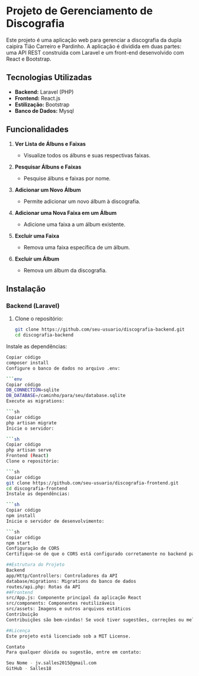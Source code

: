 # Projeto de Gerenciamento de Discografia

Este projeto é uma aplicação web para gerenciar a discografia da dupla caipira Tião Carreiro e Pardinho. A aplicação é dividida em duas partes: uma API REST construída com Laravel e um front-end desenvolvido com React e Bootstrap.

## Tecnologias Utilizadas

- **Backend:** Laravel (PHP)
- **Frontend:** React.js
- **Estilização:** Bootstrap
- **Banco de Dados:** Mysql 

## Funcionalidades

1. **Ver Lista de Álbuns e Faixas**
   - Visualize todos os álbuns e suas respectivas faixas.

2. **Pesquisar Álbuns e Faixas**
   - Pesquise álbuns e faixas por nome.

3. **Adicionar um Novo Álbum**
   - Permite adicionar um novo álbum à discografia.

4. **Adicionar uma Nova Faixa em um Álbum**
   - Adicione uma faixa a um álbum existente.

5. **Excluir uma Faixa**
   - Remova uma faixa específica de um álbum.

6. **Excluir um Álbum**
   - Remova um álbum da discografia.

## Instalação

### Backend (Laravel)

1. Clone o repositório:

   ```sh
   git clone https://github.com/seu-usuario/discografia-backend.git
   cd discografia-backend
Instale as dependências:

```sh
Copiar código
composer install
Configure o banco de dados no arquivo .env:

```env
Copiar código
DB_CONNECTION=sqlite
DB_DATABASE=/caminho/para/seu/database.sqlite
Execute as migrations:

```sh
Copiar código
php artisan migrate
Inicie o servidor:

```sh
Copiar código
php artisan serve
Frontend (React)
Clone o repositório:

```sh
Copiar código
git clone https://github.com/seu-usuario/discografia-frontend.git
cd discografia-frontend
Instale as dependências:

```sh
Copiar código
npm install
Inicie o servidor de desenvolvimento:

```sh
Copiar código
npm start
Configuração de CORS
Certifique-se de que o CORS está configurado corretamente no backend para permitir solicitações do frontend. O Laravel já inclui um middleware para CORS. Verifique o arquivo config/cors.php para ajustar as configurações conforme necessário.

##Estrutura do Projeto
Backend
app/Http/Controllers: Controladores da API
database/migrations: Migrations do banco de dados
routes/api.php: Rotas da API
##Frontend
src/App.js: Componente principal da aplicação React
src/components: Componentes reutilizáveis
src/assets: Imagens e outros arquivos estáticos
Contribuição
Contribuições são bem-vindas! Se você tiver sugestões, correções ou melhorias, sinta-se à vontade para abrir um issue ou enviar um pull request.

##Licença
Este projeto está licenciado sob a MIT License.

Contato
Para qualquer dúvida ou sugestão, entre em contato:

Seu Nome - jv.salles2015@gmail.com
GitHub - Salles18

